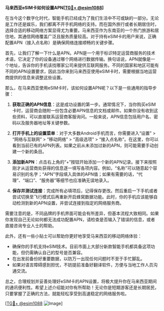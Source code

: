 **马来西亚eSIM卡如何设置APN[[TG💪+ @esim1088](https://t.me/s/esim1088)]**

在当今这个数字化时代，智能手机已经成为了我们生活中不可或缺的一部分。无论是工作还是娱乐，我们都离不开手机网络的支持。而在国外旅行或者长期居住时，选择合适的移动网络方案显得尤为重要。马来西亚作为东南亚的一个热门旅游和居住地，其通信网络覆盖广泛且服务质量较高。对于持有eSIM卡的用户来说，正确配置APN（接入点名称）是确保网络连接顺畅的关键步骤。

首先，让我们了解一下什么是APN。APN是一个用于标识特定运营商服务的技术术语，它决定了你的设备通过哪个网络进行数据传输。换句话说，APN就像是一个地址，告诉你的手机该找哪家公司来提供互联网服务。不同的国家和地区可能有不同的APN设置要求，因此当你来到马来西亚使用eSIM卡时，需要根据当地运营商提供的信息来调整这些设置。

那么，在马来西亚使用eSIM卡时，该如何设置APN呢？以下是一些通用的指导步骤：

1. **获取正确的APN信息**：这是成功设置的第一步。通常情况下，当你购买eSIM卡时，运营商会随附一份包含必要APN信息的文档或邮件。如果你没有收到这些资料，可以直接联系运营商客服询问。一般来说，APN信息包括用户名、密码以及服务器地址等关键参数。

2. **打开手机上的设置菜单**：对于大多数Android手机而言，你需要进入“设置” > “网络与互联网” > “移动网络” > “高级选项” > “接入点名称”。在这里，你可以看到当前已有的APN列表。如果之前从未添加过新的APN，则可能需要手动创建一个新的条目。

3. **添加新APN**：点击右上角的“+”按钮开始添加一个新的APN记录。接下来按照刚才从运营商处获得的信息逐一填写各项内容。例如，“名称”可以随意起个容易识别的名字；“APN”字段填入具体的APN值；如果有需要的话，“代理”、“端口”、“服务器”等细节也应准确无误地录入。

4. **保存并测试连接**：完成所有必填项后，记得保存更改。然后重启一下手机或者尝试切换至飞行模式后再重新开启蜂窝数据功能。此时，你的手机应该能够自动检测到新的APN设置，并尝试连接到指定的网络服务商。

需要注意的是，不同品牌的手机界面可能会有所差异，但基本流程大致相同。如果你发现自己无论如何都无法成功配置APN，请检查是否输入了错误的信息，或者直接咨询专业人士的帮助。

此外，还有一些小贴士可以帮助你更好地享受马来西亚的移动网络体验：
- 确保你的手机支持eSIM技术。目前市面上大部分新款智能手机都具备这项功能，但仍需确认自己的型号是否兼容。
- 在出发前备份好重要数据，以防万一出现任何问题时不至于手忙脚乱。
- 如果对语言障碍感到担忧，不妨提前准备好翻译软件，方便与当地工作人员沟通交流。

总之，合理规划并妥善处理好eSIM卡的APN设置，将极大提升你在马来西亚期间的通讯便利性。希望上述介绍能对你有所帮助！无论你是短期游客还是长期居民，只要掌握了正确的方法，就能轻松享受到高速稳定的网络服务啦。

[[TG💪+ @esim1088](https://t.me/s/esim1088) ![Image](https://i.postimg.cc/4NQfJmqS/Snipaste-2025-05-13-00-14-12.png)]